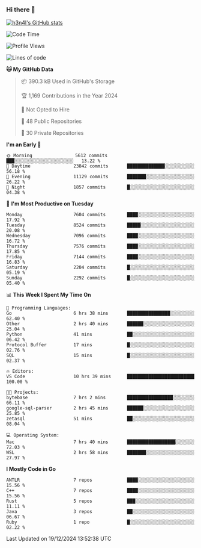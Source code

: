 ### Hi there 👋

[![h3n4l's GitHub stats](https://github-readme-stats.vercel.app/api?username=h3n4l&count_private=true&show_icons=true&theme=radical)](https://github.com/h3n4l/github-readme-stats)

<!--START_SECTION:waka-->
![Code Time](http://img.shields.io/badge/Code%20Time-2%2C032%20hrs%2012%20mins-blue)

![Profile Views](http://img.shields.io/badge/Profile%20Views-0-blue)

![Lines of code](https://img.shields.io/badge/From%20Hello%20World%20I%27ve%20Written-16.3%20million%20lines%20of%20code-blue)

**🐱 My GitHub Data** 

> 📦 390.3 kB Used in GitHub's Storage 
 > 
> 🏆 1,169 Contributions in the Year 2024
 > 
> 🚫 Not Opted to Hire
 > 
> 📜 48 Public Repositories 
 > 
> 🔑 30 Private Repositories 
 > 
**I'm an Early 🐤** 

```text
🌞 Morning                5612 commits        ███░░░░░░░░░░░░░░░░░░░░░░   13.22 % 
🌆 Daytime                23842 commits       ██████████████░░░░░░░░░░░   56.18 % 
🌃 Evening                11129 commits       ███████░░░░░░░░░░░░░░░░░░   26.22 % 
🌙 Night                  1857 commits        █░░░░░░░░░░░░░░░░░░░░░░░░   04.38 % 
```
📅 **I'm Most Productive on Tuesday** 

```text
Monday                   7604 commits        ████░░░░░░░░░░░░░░░░░░░░░   17.92 % 
Tuesday                  8524 commits        █████░░░░░░░░░░░░░░░░░░░░   20.08 % 
Wednesday                7096 commits        ████░░░░░░░░░░░░░░░░░░░░░   16.72 % 
Thursday                 7576 commits        ████░░░░░░░░░░░░░░░░░░░░░   17.85 % 
Friday                   7144 commits        ████░░░░░░░░░░░░░░░░░░░░░   16.83 % 
Saturday                 2204 commits        █░░░░░░░░░░░░░░░░░░░░░░░░   05.19 % 
Sunday                   2292 commits        █░░░░░░░░░░░░░░░░░░░░░░░░   05.40 % 
```


📊 **This Week I Spent My Time On** 

```text
💬 Programming Languages: 
Go                       6 hrs 38 mins       ████████████████░░░░░░░░░   62.40 % 
Other                    2 hrs 40 mins       ██████░░░░░░░░░░░░░░░░░░░   25.04 % 
Python                   41 mins             ██░░░░░░░░░░░░░░░░░░░░░░░   06.42 % 
Protocol Buffer          17 mins             █░░░░░░░░░░░░░░░░░░░░░░░░   02.76 % 
SQL                      15 mins             █░░░░░░░░░░░░░░░░░░░░░░░░   02.37 % 

🔥 Editors: 
VS Code                  10 hrs 39 mins      █████████████████████████   100.00 % 

🐱‍💻 Projects: 
bytebase                 7 hrs 2 mins        █████████████████░░░░░░░░   66.11 % 
google-sql-parser        2 hrs 45 mins       ██████░░░░░░░░░░░░░░░░░░░   25.85 % 
zetasql                  51 mins             ██░░░░░░░░░░░░░░░░░░░░░░░   08.04 % 

💻 Operating System: 
Mac                      7 hrs 40 mins       ██████████████████░░░░░░░   72.03 % 
WSL                      2 hrs 58 mins       ███████░░░░░░░░░░░░░░░░░░   27.97 % 
```

**I Mostly Code in Go** 

```text
ANTLR                    7 repos             ████░░░░░░░░░░░░░░░░░░░░░   15.56 % 
C++                      7 repos             ████░░░░░░░░░░░░░░░░░░░░░   15.56 % 
Rust                     5 repos             ███░░░░░░░░░░░░░░░░░░░░░░   11.11 % 
Java                     3 repos             ██░░░░░░░░░░░░░░░░░░░░░░░   06.67 % 
Ruby                     1 repo              █░░░░░░░░░░░░░░░░░░░░░░░░   02.22 % 
```




 Last Updated on 19/12/2024 13:52:38 UTC
<!--END_SECTION:waka-->

